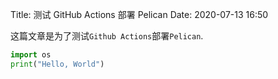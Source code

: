 Title: 测试 GitHub Actions 部署 Pelican
Date: 2020-07-13 16:50

这篇文章是为了测试`Github Actions`部署`Pelican`.

```python
import os
print("Hello, World")
```